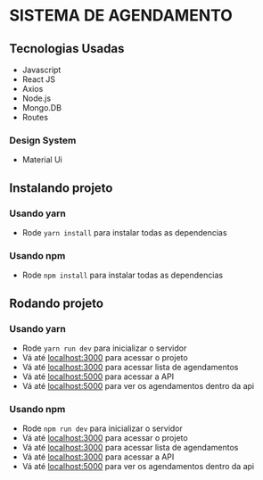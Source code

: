 # SISTEMA DE AGENDAMENTO

## Tecnologias Usadas

- Javascript
- React JS
- Axios
- Node.js
- Mongo.DB
- Routes

### Design System

- Material Ui

## Instalando projeto

### Usando yarn

- Rode `yarn install` para instalar todas as dependencias

### Usando npm

- Rode `npm install` para instalar todas as dependencias

## Rodando projeto

### Usando yarn

- Rode `yarn run dev` para inicializar o servidor
- Vá até [localhost:3000](http://localhost:3000/) para acessar o projeto
- Vá até [localhost:3000](http://localhost:3000/agendamentos) para acessar lista de agendamentos
- Vá até [localhost:5000](http://localhost:5000) para acessar a API
- Vá até [localhost:5000](http://localhost:5000/agendamentos) para ver os agendamentos dentro da api

### Usando npm

- Rode `npm run dev` para inicializar o servidor
- Vá até [localhost:3000](http://localhost:3000/home) para acessar o projeto
- Vá até [localhost:3000](http://localhost:3000/agendamentos) para acessar lista de agendamentos
- Vá até [localhost:3000](http://localhost:5000) para acessar a API
- Vá até [localhost:5000](http://localhost:5000/agendamentos) para ver os agendamentos dentro da api
